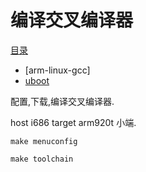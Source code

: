 # 编译交叉编译器


[目录](customize-mini2440-softwave)

* [arm-linux-gcc]
* [uboot](uboot)



配置,下载,编译交叉编译器.

host i686 target arm920t 小端.

`make menuconfig`

`make toolchain`